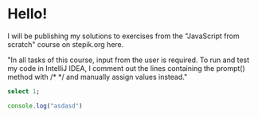 # Hello!
I will be publishing my solutions to exercises from the "JavaScript from scratch" course on stepik.org here.

"In all tasks of this course, input from the user is required. To run and test my code in IntelliJ IDEA, 
I comment out the lines containing the prompt() method with /* */ and manually assign values instead."

```sql
select 1;
```

```js
console.log("asdasd")
```

